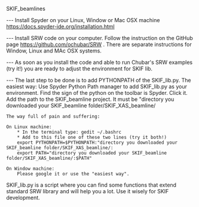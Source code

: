 SKIF_beamlines

--- Install Spyder on your Linux, Window or Mac OSX machine https://docs.spyder-ide.org/installation.html

--- Install SRW code on your computer. Follow the instruction on the GitHub page https://github.com/ochubar/SRW . There are separate instructions for Window, Linux and MAc OSX systems.

--- As soon as you install the code and able to run Chubar's SRW examples (try it!) you are ready to adjust the environment for SKIF lib.

--- The last step to be done is to add PYTHONPATH of the SKIF_lib.py.
	The easiest way: Use Spyder Python Path manager to add SKIF_lib.py as your environment. Find the sign of the python on the toolbar is Spyder. Click it. Add the path to the SKIF_beamline project. It must be "directory you downloaded your SKIF_beamline folder/SKIF_XAS_beamline/
	
	The way full of pain and suffering:

	On Linux machine: 
		* In the terminal type: gedit ~/.bashrc
		* Add to this file one of these two lines (try it both!) 
		export PYTHONPATH=$PYTHONPATH:"directory you downloaded your SKIF_beamline folder/SKIF_XAS_beamline/:
		export PATH="directory you downloaded your SKIF_beamline folder/SKIF_XAS_beamline/:$PATH"
	
	On Window machine: 
		Please google it or use the "easiest way".

SKIF_lib.py is a script where you can find some functions that extend standard SRW library and will help you a lot. Use it wisely for SKIF development.

